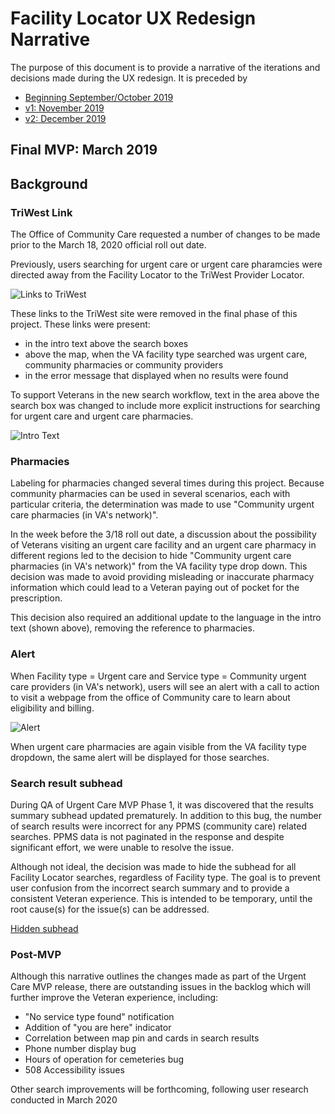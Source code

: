 # Facility Locator UX Redesign Narrative

The purpose of this document is to provide a narrative of the iterations and decisions made during the UX redesign.
It is preceded by 
- [Beginning September/October 2019](https://github.com/department-of-veterans-affairs/va.gov-team/blob/master/products/facilities/facility-locator/product/solution-narrative/ux-redesign-narrative-sept-2019.md)
- [v1: November 2019](https://https://github.com/department-of-veterans-affairs/va.gov-team/blob/master/products/facilities/facility-locator/product/solution-narrative/ux-redesign-narrative-nov-2019.md)
- [v2: December 2019](https://github.com/department-of-veterans-affairs/va.gov-team/blob/master/products/facilities/facility-locator/product/solution-narrative/ux-redesign-narrative-dec-2019.md)

## Final MVP: March 2019

## Background

### TriWest Link

The Office of Community Care requested a number of changes to be made prior to the March 18, 2020 official roll out date. 

Previously, users searching for urgent care or urgent care pharamcies were directed away from the Facility Locator to the TriWest Provider Locator. 

![Links to TriWest](https://github.com/department-of-veterans-affairs/va.gov-team/blob/master/products/facilities/facility-locator/images/70838910-3c8c2d00-1dbf-11ea-9a52-daa31c557749.png)

These links to the TriWest site were removed in the final phase of this project. These links were present:
- in the intro text above the search boxes
- above the map, when the VA facility type searched was urgent care, community pharmacies or community providers
- in the error message that displayed when no results were found

To support Veterans in the new search workflow, text in the area above the search box was changed to include more explicit instructions for searching for urgent care and urgent care pharmacies. 

![Intro Text](https://github.com/department-of-veterans-affairs/va.gov-team/blob/master/products/facilities/facility-locator/images/intro%20text.png)

### Pharmacies

Labeling for pharmacies changed several times during this project. Because community pharmacies can be used in several scenarios, each with particular criteria, the determination was made to use "Community urgent care pharmacies (in VA's network)". 

In the week before the 3/18 roll out date, a discussion about the possibility of Veterans visiting an urgent care facility and an urgent care pharmacy in different regions led to the decision to hide "Community urgent care pharmacies (in VA's network)" from the VA facility type drop down. This decision was made to avoid providing misleading or inaccurate pharmacy information which could lead to a Veteran paying out of pocket for the prescription.  

This decision also required an additional update to the language in the intro text (shown above), removing the reference to pharmacies. 

### Alert

When Facility type = Urgent care and Service type = Community urgent care providers (in VA's network), users will see an alert with a call to action to visit a webpage from the office of Community care to learn about eligibility and billing. 

![Alert](https://github.com/department-of-veterans-affairs/va.gov-team/blob/master/products/facilities/facility-locator/images/urgent%20care%20alert.png)

When urgent care pharmacies are again visible from the VA facility type dropdown, the same alert will be displayed for those searches. 

### Search result subhead

During QA of Urgent Care MVP Phase 1, it was discovered that the results summary subhead updated prematurely. In addition to this bug, the number of search results were incorrect for any PPMS (community care) related searches. PPMS data is not paginated in the response and despite significant effort, we were unable to resolve the issue. 

Although not ideal, the decision was made to hide the subhead for all Facility Locator searches, regardless of Facility type. The goal is to prevent user confusion from the incorrect search summary and to provide a consistent Veteran experience. This is intended to be temporary, until the root cause(s) for the issue(s) can be addressed. 

[Hidden subhead](https://github.com/department-of-veterans-affairs/va.gov-team/blob/master/products/facilities/facility-locator/images/hidden%20subhead.png)

### Post-MVP

Although this narrative outlines the changes made as part of the Urgent Care MVP release, there are outstanding issues in the backlog which will further improve the Veteran experience, including: 

- "No service type found" notification
- Addition of "you are here" indicator 
- Correlation between map pin and cards in search results
- Phone number display bug
- Hours of operation for cemeteries bug
- 508 Accessibility issues

Other search improvements will be forthcoming, following user research conducted in March 2020 


